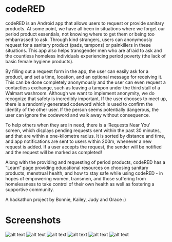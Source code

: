 # codeRED

codeRED is an Android app that allows users to request or provide sanitary products. At some point, we have all been in situations where we forget our period product essentials, not knowing where to get them or being too embarrassed to ask. Through kind strangers, users can anonymously request for a sanitary product (pads, tampons) or painkillers in these situations. This app also helps transgender men who are afraid to ask and the countless homeless individuals experiencing period poverty (the lack of basic female hygiene products).

By filling out a request form in the app, the user can easily ask for a product, and set a time, location, and an optional message for receiving it. This can be done completely anonymously and the user can even request a contactless exchange, such as leaving a tampon under the third stall of a Walmart washroom. Although we want to implement anonymity, we do recognize that safety is incredibly important. If the user chooses to meet up, there is a randomly generated codeword which is used to confirm the identity of the other user. If the person seems potentially dangerous, the user can ignore the codeword and walk away without consequence.

To help others when they are in need, there is a ‘Requests Near You' screen, which displays pending requests sent within the past 30 minutes, and that are within a one-kilometre radius. It is sorted by distance and time, and app notifications are sent to users within 200m, whenever a new request is added. If a user accepts the request, the sender will be notified and the request will be marked as completed!

Along with the providing and requesting of period products, codeRED has a “Learn” page providing educational resources on choosing sanitary products, menstrual health, and how to stay safe while using codeRED - in hopes of empowering women, transmen, and those suffering from homelessness to take control of their own health as well as fostering a supportive community.

A hackathon project by Bonnie, Kailey, Judy and Grace :)

# Screenshots
![alt text](https://challengepost-s3-challengepost.netdna-ssl.com/photos/production/software_photos/001/130/484/datas/original.png) 
![alt text](https://challengepost-s3-challengepost.netdna-ssl.com/photos/production/software_photos/001/130/483/datas/original.png) 
![alt text](https://challengepost-s3-challengepost.netdna-ssl.com/photos/production/software_photos/001/130/482/datas/original.png) 
![alt text](https://challengepost-s3-challengepost.netdna-ssl.com/photos/production/software_photos/001/130/481/datas/original.png) 
![alt text](https://challengepost-s3-challengepost.netdna-ssl.com/photos/production/software_photos/001/130/485/datas/original.png) 
![alt text](https://challengepost-s3-challengepost.netdna-ssl.com/photos/production/software_photos/001/130/173/datas/original.png) 
